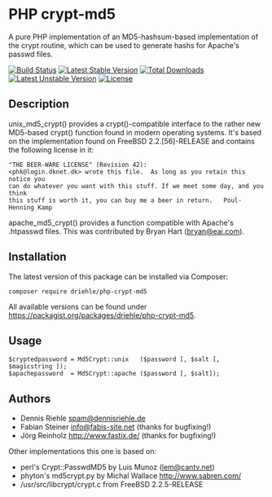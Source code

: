 PHP crypt-md5
=============

A pure PHP implementation of an MD5-hashsum-based implementation of the crypt routine, which can be used to generate hashs for Apache's passwd files.

[![Build Status](https://travis-ci.org/driehle/php-crypt-md5.png)](https://travis-ci.org/driehle/php-crypt-md5)
[![Latest Stable Version](https://poser.pugx.org/driehle/php-crypt-md5/v/stable)](https://packagist.org/packages/driehle/php-crypt-md5) 
[![Total Downloads](https://poser.pugx.org/driehle/php-crypt-md5/downloads)](https://packagist.org/packages/driehle/php-crypt-md5) 
[![Latest Unstable Version](https://poser.pugx.org/driehle/php-crypt-md5/v/unstable)](https://packagist.org/packages/driehle/php-crypt-md5) 
[![License](https://poser.pugx.org/driehle/php-crypt-md5/license)](https://packagist.org/packages/driehle/php-crypt-md5)

Description
-----------

unix_md5_crypt() provides a crypt()-compatible interface to the
rather new MD5-based crypt() function found in modern operating systems.
It's based on the implementation found on FreeBSD 2.2.[56]-RELEASE and
contains the following license in it:

	"THE BEER-WARE LICENSE" (Revision 42):
	<phk@login.dknet.dk> wrote this file.  As long as you retain this notice you
	can do whatever you want with this stuff. If we meet some day, and you think
	this stuff is worth it, you can buy me a beer in return.   Poul-Henning Kamp

apache_md5_crypt() provides a function compatible with Apache's
.htpasswd files. This was contributed by Bryan Hart (<bryan@eai.com>).

Installation
-----

The latest version of this package can be installed via Composer:

```
composer require driehle/php-crypt-md5
```

All available versions can be found under <https://packagist.org/packages/driehle/php-crypt-md5>.

Usage
-----

```
$cryptedpassword = Md5Crypt::unix   ($password [, $salt [, $magicstring ]);
$apachepassword  = Md5Crypt::apache ($password [, $salt]);
```


Authors
-------

 * Dennis Riehle <spam@dennisriehle.de>
 * Fabian Steiner <info@fabis-site.net> (thanks for bugfixing!)
 * Jörg Reinholz <http://www.fastix.de/> (thanks for bugfixing!)

Other implementations this one is based on:

 * perl's Crypt::PasswdMD5 by Luis Munoz (lem@cantv.net)
 * phyton's md5crypt.py by Michal Wallace http://www.sabren.com/
 * /usr/src/libcrypt/crypt.c from FreeBSD 2.2.5-RELEASE
